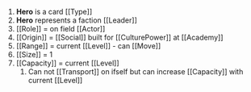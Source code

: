 1. **Hero** is a card [[Type]]
2. **Hero** represents a faction [[Leader]]
3. [[Role]] = on field [[Actor]]
4. [[Origin]] = [[Social]] built for [[CulturePower]] at [[Academy]]
5. [[Range]] = current [[Level]] - can [[Move]]
6. [[Size]] = 1
7. [[Capacity]] = current [[Level]]
	1. Can not [[Transport]] on ifself but can increase [[Capacity]] with current [[Level]]
